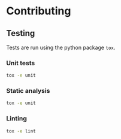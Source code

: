 # Contributing

## Testing

Tests are run using the python package `tox`.

### Unit tests
```bash
tox -e unit
```

### Static analysis
```bash
tox -e unit
```

### Linting
```bash
tox -e lint
```
